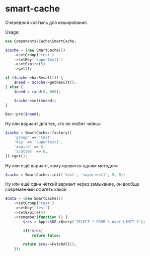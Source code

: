 # smart-cache
Очередной костыль для кеширования.

Usage:

```php
use Components\Cache\SmartCache;

$cache = (new SmartCache())
    ->setGroup('test')
    ->setKey('supertest1')
    ->setExpire(5)
    ->get();

if ($cache->hasResult()) {
    $need = $cache->getResult();
} else {
    $need = rand(0, 666);

    $cache->set($need);
}

Dev::pre($need);
```

Ну или вариант для тех, кто не любит чейны:

```php
$cache = SmartCache::factory([
    'group' => 'test',
    'key' => 'supertest1',
    'expire' => 5,
    'scatter' => 0,
])->get();
```

Ну или ещё вариант, кому нравится одним методом:

```php
$cache = SmartCache::init('test', 'supertest1', 5, 0);
```

Ну или ещё один чёткий вариант через замыкание, он вообще современный офигеть какой

```php
$data = (new SmartCache())
    ->setGroup('test')
    ->setKey('test')
    ->setExpire(5)
    ->remember(function () {
        $res = App::$DB->Query('SELECT * FROM b_user LIMIT 1');

        if(!$res)
            return false;

        return $res->FetchAll();
    });
```
